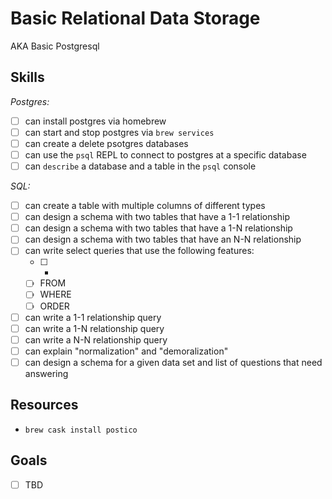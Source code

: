 # Basic Relational Data Storage

AKA Basic Postgresql

## Skills

*Postgres:*

- [ ] can install postgres via homebrew
- [ ] can start and stop postgres via `brew services`
- [ ] can create a delete psotgres databases
- [ ] can use the `psql` REPL to connect to postgres at a specific database
- [ ] can `describe` a database and a table in the `psql` console

*SQL:*

- [ ] can create a table with multiple columns of different types
- [ ] can design a schema with two tables that have a 1-1 relationship
- [ ] can design a schema with two tables that have a 1-N relationship
- [ ] can design a schema with two tables that have an N-N relationship
- [ ] can write select queries that use the following features:
  - [ ] *
  - [ ] FROM
  - [ ] WHERE
  - [ ] ORDER
- [ ] can write a 1-1 relationship query
- [ ] can write a 1-N relationship query
- [ ] can write a N-N relationship query
- [ ] can explain "normalization" and "demoralization"
- [ ] can design a schema for a given data set and list of questions that need answering

## Resources

- `brew cask install postico`

## Goals

- [ ] TBD

